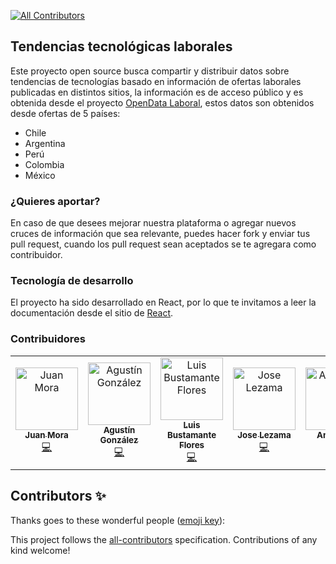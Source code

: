 
[![All Contributors](https://img.shields.io/badge/all_contributors-5-orange.svg?style=flat-square)](#contributors)
## Tendencias tecnológicas laborales

Este proyecto open source busca compartir y distribuir datos sobre tendencias de tecnologías basado en información de ofertas laborales publicadas en distintos sitios, la información es de acceso público y es obtenida desde el proyecto [OpenData Laboral](https://github.com/pgramadores/LaboralGraphQL), estos datos son obtenidos desde ofertas de 5 países:

* Chile
* Argentina
* Perú
* Colombia
* México

### ¿Quieres aportar?

En caso de que desees mejorar nuestra plataforma o agregar nuevos cruces de información que sea relevante, puedes hacer fork y enviar tus pull request, cuando los pull request sean aceptados se te agregara como contribuidor.


### Tecnología de desarrollo

El proyecto ha sido desarrollado en React, por lo que te invitamos a leer la documentación desde el sitio de [React](https://es.reactjs.org/).


### Contribuidores


<!-- ALL-CONTRIBUTORS-LIST:START - Do not remove or modify this section -->
<!-- prettier-ignore -->
<table>
  <tr>
    <td align="center"><a href="https://cl.linkedin.com/in/juanvalentinmoraruiz"><img src="https://avatars0.githubusercontent.com/u/4575267?v=4" width="100px;" alt="Juan Mora"/><br /><sub><b>Juan Mora</b></sub></a><br /><a href="https://github.com/raicerk/Chart-Tech-Trends/commits?author=raicerk" title="Code">💻</a></td>
    <td align="center"><a href="https://github.com/agonzalezmurua"><img src="https://avatars0.githubusercontent.com/u/8430727?v=4" width="100px;" alt="Agustín González"/><br /><sub><b>Agustín González</b></sub></a><br /><a href="https://github.com/raicerk/Chart-Tech-Trends/commits?author=agonzalezmurua" title="Code">💻</a></td>
    <td align="center"><a href="https://github.com/luchosrock"><img src="https://avatars0.githubusercontent.com/u/3098421?v=4" width="100px;" alt="Luis Bustamante Flores"/><br /><sub><b>Luis Bustamante Flores</b></sub></a><br /><a href="https://github.com/raicerk/Chart-Tech-Trends/commits?author=luchosrock" title="Code">💻</a></td>
    <td align="center"><a href="http://joseglego.io/"><img src="https://avatars1.githubusercontent.com/u/238259?v=4" width="100px;" alt="Jose Lezama"/><br /><sub><b>Jose Lezama</b></sub></a><br /><a href="https://github.com/raicerk/Chart-Tech-Trends/commits?author=joseglego" title="Code">💻</a></td>
    <td align="center"><a href="https://github.com/noandersonls"><img src="https://avatars0.githubusercontent.com/u/28235226?v=4" width="100px;" alt="Anderson"/><br /><sub><b>Anderson</b></sub></a><br /><a href="https://github.com/raicerk/Chart-Tech-Trends/commits?author=noandersonls" title="Code">💻</a></td>
  </tr>
</table>

<!-- ALL-CONTRIBUTORS-LIST:END -->
## Contributors ✨

Thanks goes to these wonderful people ([emoji key](https://allcontributors.org/docs/en/emoji-key)):

<!-- ALL-CONTRIBUTORS-LIST:START - Do not remove or modify this section -->
<!-- prettier-ignore -->
<!-- ALL-CONTRIBUTORS-LIST:END -->

This project follows the [all-contributors](https://github.com/all-contributors/all-contributors) specification. Contributions of any kind welcome!
